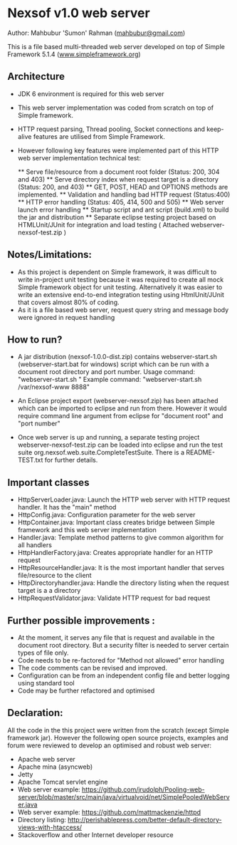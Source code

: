 Nexsof v1.0 web server
======================
Author: Mahbubur 'Sumon' Rahman (mahbubur@gmail.com)

This is a file based multi-threaded web server developed on top of Simple Framework 5.1.4 (www.simpleframework.org)

Architecture
------------
* JDK 6 environment is required for this web server
* This web server implementation was coded from scratch on top of Simple framework.  
* HTTP request parsing, Thread pooling, Socket connections and keep-alive features are utilised from Simple Framework.
* However following key features were implemented part of this HTTP web server implementation technical test:

	** Serve file/resource from a document root folder (Status: 200, 304 and 403)
	** Serve directory index when request target is a directory (Status: 200, and 403)
	** GET, POST, HEAD and OPTIONS methods are implemented. 
	** Validation and handling bad HTTP request (Status:400)
	** HTTP error handling (Status: 405, 414, 500 and 505)
	** Web server launch error handling
	** Startup script and ant script (build.xml) to build the jar and distribution 
	** Separate eclipse testing project based on HTMLUnit/JUnit for integration and load testing ( Attached webserver-nexsof-test.zip )

Notes/Limitations:
-----------------
* As this project is dependent on Simple framework, it was difficult to write in-project unit testing because it was
  required to create all mock Simple framework object for unit testing. Alternatively it was easier to write an extensive end-to-end integration testing
  using HtmlUnit/JUnit that covers almost 80% of coding.
* As it is a file based web server, request query string and message body were ignored in request handling 


How to run?
----------
* A jar distribution (nexsof-1.0.0-dist.zip) contains webserver-start.sh (webserver-start.bat for windows) script which can be run 
  with a document root directory and port number.
  Usage command: "webserver-start.sh <document-root> <webserver-port-number>" 
  Example command: "webserver-start.sh /var/nexsof-www 8888"
  
* An Eclipse project export (webserver-nexsof.zip) has been attached which can be imported to eclipse and run from there. However it would
  require command line argument from eclipse for "document root" and "port number"
  
* Once web server is up and running, a separate testing project webserver-nexsof-test.zip can be loaded into eclipse and run the test suite 
  org.nexsof.web.suite.CompleteTestSuite. There is a README-TEST.txt for further details.


Important classes
-----------------
* HttpServerLoader.java: Launch the HTTP web server with HTTP request handler. It has the "main" method
* HttpConfig.java: Configuration parameter for the web server
* HttpContainer.java: Important class creates bridge between Simple framework and this web server implementation
* Handler.java: Template method patterns to give common algorithm for all handlers 
* HttpHandlerFactory.java: Creates appropriate handler for an HTTP request
* HttpResourceHandler.java: It is the most important handler that serves file/resource to the client
* HttpDirectoryhandler.java: Handle the directory listing when the request target is a a directory
* HttpRequestValidator.java: Validate HTTP request for bad request 

Further possible improvements :
--------------------------------
* At the moment, it serves any file that is request and available in the document root directory. But a security filter is needed
  to server certain types of file only.
* Code needs to be re-factored for "Method not allowed" error handling
* The code comments can be revised and improved.
* Configuration can be from an independent config file and better logging using standard tool
* Code may be further refactored and optimised

Declaration:
------------ 
All the code in the this project were written from the scratch (except Simple framework jar). However the following open source projects, 
examples and forum were reviewed to develop an optimised and robust web server:

* Apache web server
* Apache mina (asyncweb)
* Jetty
* Apache Tomcat servlet engine
* Web server example: https://github.com/jrudolph/Pooling-web-server/blob/master/src/main/java/virtualvoid/net/SimplePooledWebServer.java
* Web server example: https://github.com/mattmackenzie/httpd 
* Directory listing: http://perishablepress.com/better-default-directory-views-with-htaccess/
* Stackoverflow and other Internet developer resource
